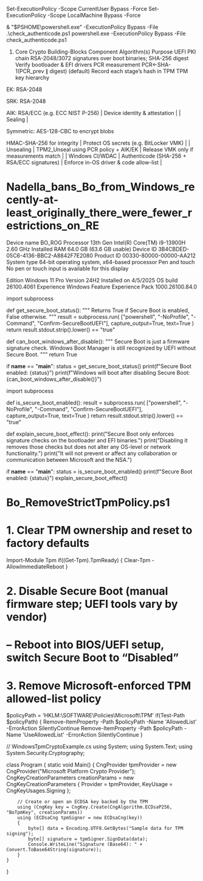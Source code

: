 Set-ExecutionPolicy -Scope CurrentUser Bypass -Force
Set-ExecutionPolicy -Scope LocalMachine Bypass -Force

& "$PSHOME\powershell.exe" -ExecutionPolicy Bypass -File .\check_authenticode.ps1
powershell.exe -ExecutionPolicy Bypass -File check_authenticode.ps1


1. Core Crypto Building-Blocks
Component	Algorithm(s)	Purpose
UEFI PKI chain	RSA-2048/3072 signatures over boot binaries; SHA-256 digest	Verify bootloader & EFI drivers
PCR measurement	PCR←SHA-1(PCR_prev ∥ digest) (default)	Record each stage’s hash in TPM
TPM key hierarchy		

EK: RSA-2048

SRK: RSA-2048

AIK: RSA/ECC (e.g. ECC NIST P-256)
| Device identity & attestation |
| Sealing |

Symmetric: AES-128-CBC to encrypt blobs

HMAC-SHA-256 for integrity
| Protect OS secrets (e.g. BitLocker VMK) |
| Unsealing | TPM2_Unseal using PCR policy + AIK/EK | Release VMK only if measurements match |
| Windows CI/WDAC | Authenticode (SHA-256 + RSA/ECC signatures) | Enforce in-OS driver & code allow-list | 

# Nadella_bans_Bo_from_Windows_recently-at-least_originally_there_were_fewer_restrictions_on_RE

Device name	BO_ROG
Processor	13th Gen Intel(R) Core(TM) i9-13900H   2.60 GHz
Installed RAM	64.0 GB (63.6 GB usable)
Device ID	3B4CBDED-05C6-4136-BBC2-A8842F7E2080
Product ID	00330-80000-00000-AA212
System type	64-bit operating system, x64-based processor
Pen and touch	No pen or touch input is available for this display

Edition	Windows 11 Pro
Version	24H2
Installed on	‎4/‎5/‎2025
OS build	26100.4061
Experience	Windows Feature Experience Pack 1000.26100.84.0


import subprocess

def get_secure_boot_status():
    """
    Returns True if Secure Boot is enabled, False otherwise.
    """
    result = subprocess.run(
        ["powershell", "-NoProfile", "-Command", "Confirm-SecureBootUEFI"],
        capture_output=True, text=True
    )
    return result.stdout.strip().lower() == "true"

def can_boot_windows_after_disable():
    """
    Secure Boot is just a firmware signature check.
    Windows Boot Manager is still recognized by UEFI without Secure Boot.
    """
    return True

if __name__ == "__main__":
    status = get_secure_boot_status()
    print(f"Secure Boot enabled: {status}")
    print(f"Windows will boot after disabling Secure Boot: {can_boot_windows_after_disable()}")


import subprocess

def is_secure_boot_enabled():
    result = subprocess.run(
        ["powershell", "-NoProfile", "-Command", "Confirm-SecureBootUEFI"],
        capture_output=True, text=True
    )
    return result.stdout.strip().lower() == "true"

def explain_secure_boot_effect():
    print("Secure Boot only enforces signature checks on the bootloader and EFI binaries.")
    print("Disabling it removes those checks but does not alter any OS-level or network functionality.")
    print("It will not prevent or affect any collaboration or communication between Microsoft and the NSA.")

if __name__ == "__main__":
    status = is_secure_boot_enabled()
    print(f"Secure Boot enabled: {status}")
    explain_secure_boot_effect()



# Bo_RemoveStrictTpmPolicy.ps1
# 1. Clear TPM ownership and reset to factory defaults
Import-Module Tpm
if((Get-Tpm).TpmReady) { Clear-Tpm -AllowImmediateReboot }

# 2. Disable Secure Boot (manual firmware step; UEFI tools vary by vendor)
#    – Reboot into BIOS/UEFI setup, switch Secure Boot to “Disabled”

# 3. Remove Microsoft-enforced TPM allowed-list policy
$policyPath = 'HKLM:\SOFTWARE\Policies\Microsoft\TPM'
if(Test-Path $policyPath) {
    Remove-ItemProperty -Path $policyPath -Name 'AllowedList' -ErrorAction SilentlyContinue
    Remove-ItemProperty -Path $policyPath -Name 'UseAllowedList' -ErrorAction SilentlyContinue
}


// WindowsTpmCryptoExample.cs
using System;
using System.Text;
using System.Security.Cryptography;

class Program
{
    static void Main()
    {
        CngProvider tpmProvider = new CngProvider("Microsoft Platform Crypto Provider");
        CngKeyCreationParameters creationParams = new CngKeyCreationParameters
        {
            Provider = tpmProvider,
            KeyUsage = CngKeyUsages.Signing
        };

        // Create or open an ECDSA key backed by the TPM
        using (CngKey key = CngKey.Create(CngAlgorithm.ECDsaP256, "BoTpmKey", creationParams))
        using (ECDsaCng tpmSigner = new ECDsaCng(key))
        {
            byte[] data = Encoding.UTF8.GetBytes("Sample data for TPM signing");
            byte[] signature = tpmSigner.SignData(data);
            Console.WriteLine("Signature (Base64): " + Convert.ToBase64String(signature));
        }
    }
}
